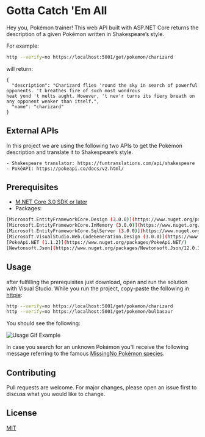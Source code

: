 # Gotta Catch 'Em All 

Hey you, Pokémon trainer! This web API built with ASP.NET Core returns the description of a given Pokémon written in Shakespeare’s style.

For example:

```bash
http --verify=no https://localhost:5001/get/pokemon/charizard
```

will return:

```
{ 
  "description": "Charizard flies 'round the sky in search of powerful opponents. 't breathes fire of such most wondrous 
heat yond 't melts aught. However, 't nev'r turns its fiery breath on any opponent weaker than itself.", 
  "name": "charizard" 
}
```

## External APIs
In this project we are using the following two APIs to get the Pokémon description and translate it to Shakespeare’s style.
```
- Shakespeare translator: https://funtranslations.com/api/shakespeare
- PokéAPI: https://pokeapi.co/docs/v2.html/
```

## Prerequisites
- [M.NET Core 3.0 SDK or later](https://dotnet.microsoft.com/download/dotnet-core/3.0)
- Packages:
```bash
[Microsoft.EntityFrameworkCore.Design (3.0.0)](https://www.nuget.org/packages/Microsoft.EntityFrameworkCore.Design/)
[Microsoft.EntityFrameworkCore.InMemory (3.0.0)](https://www.nuget.org/packages/Microsoft.EntityFrameworkCore.InMemory/)
[Microsoft.EntityFrameworkCore.SqlServer (3.0.0)](https://www.nuget.org/packages/Microsoft.EntityFrameworkCore.SqlServer/
[Microsoft.VisualStudio.Web.CodeGeneration.Design (3.0.0)](https://www.nuget.org/packages/Microsoft.VisualStudio.Web.CodeGeneration.Design/)
[PokeApi.NET (1.1.2)](https://www.nuget.org/packages/PokeApi.NET/)
[Newtonsoft.Json](https://www.nuget.org/packages/Newtonsoft.Json/12.0.3-beta1)
```

## Usage

after fulfilling the prerequisites just download, open and run the solution with Visual Studio. While you run the project, copy-paste the following in [httpie](https://httpie.org/):

```bash
http --verify=no https://localhost:5001/get/pokemon/charizard
http --verify=no https://localhost:5001/get/pokemon/bulbasaur
```

You should see the following:

![Usage Gif Example](https://github.com/vasilomanolis/Gotta-Catch-Em-All/blob/master/l19.gif)

In case you search for an unknown Pokémon you'll receive the following message referring to the famous [MissingNo Pokémon species](https://en.wikipedia.org/wiki/MissingNo.).


## Contributing
Pull requests are welcome. For major changes, please open an issue first to discuss what you would like to change.

## License
[MIT](https://choosealicense.com/licenses/mit/)
